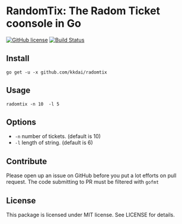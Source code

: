 RandomTix: The Radom Ticket coonsole in Go
======================
[![GitHub license](https://img.shields.io/badge/license-MIT-blue.svg)](https://raw.githubusercontent.com/kkdai/radomtix/master/LICENSE) [![Build Status](https://travis-ci.org/kkdai/radomtix.svg)](https://travis-ci.org/kkdai/radomtix)




Install
--------------

    go get -u -x github.com/kkdai/radomtix

Usage
---------------------

    radomtix -n 10  -l 5



Options
---------------

- `-n` number of tickets. (default is 10)
- `-l` length of string. (default is 6)


Contribute
---------------

Please open up an issue on GitHub before you put a lot efforts on pull request.
The code submitting to PR must be filtered with `gofmt`


License
---------------

This package is licensed under MIT license. See LICENSE for details.
